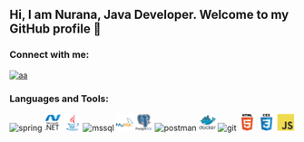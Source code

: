 ## Hi, I am Nurana, Java Developer. Welcome to my GitHub profile 👋
<!--<h3 align="center">Java Developer</h3>-->

<h3 align="left">Connect with me:</h3>
<p align="left">
<a href="https://az.linkedin.com/in/nuran%C9%99n%C9%99c%C9%99fova2001" target="blank"><img align="center" src="https://raw.githubusercontent.com/rahuldkjain/github-profile-readme-generator/master/src/images/icons/Social/linked-in-alt.svg" alt="aa" height="30" width="40" /></a>
</p>

<h3 align="left">Languages and Tools:</h3>

<p align="left"> 
  <img src="https://www.vectorlogo.zone/logos/springio/springio-icon.svg" alt="spring" width="30" height="30"/>
  <img src="https://raw.githubusercontent.com/devicons/devicon/master/icons/dot-net/dot-net-original-wordmark.svg" alt="dotnet" width="30" height="30"/>
  <img src="https://raw.githubusercontent.com/devicons/devicon/master/icons/java/java-original.svg" alt="java" width="30" height="30"/>
  <img src="https://www.svgrepo.com/show/303229/microsoft-sql-server-logo.svg" alt="mssql" width="30" height="30"/>
  <img src="https://raw.githubusercontent.com/devicons/devicon/master/icons/mysql/mysql-original-wordmark.svg" alt="mysql" width="30" height="30"/>
  <img src="https://raw.githubusercontent.com/devicons/devicon/master/icons/postgresql/postgresql-original-wordmark.svg" alt="postgresql" width="30" height="30"/> 
  <img src="https://www.vectorlogo.zone/logos/getpostman/getpostman-icon.svg" alt="postman" width="30" height="30"/>
  <img src="https://raw.githubusercontent.com/devicons/devicon/master/icons/docker/docker-original-wordmark.svg" alt="docker" width="30" height="30"/> 
  <img src="https://www.vectorlogo.zone/logos/git-scm/git-scm-icon.svg" alt="git" width="30" height="30"/>
  <img src="https://raw.githubusercontent.com/devicons/devicon/master/icons/html5/html5-original-wordmark.svg" alt="html5" width="30" height="30"/>
  <img src="https://raw.githubusercontent.com/devicons/devicon/master/icons/css3/css3-original-wordmark.svg" alt="css3" width="30" height="30"/>
  <img src="https://raw.githubusercontent.com/devicons/devicon/master/icons/javascript/javascript-original.svg" alt="javascript" width="30" height="30"/>
</p>



<!--
<h3>I use:</h3>
<p>
  <img alt="Java" src="https://img.shields.io/badge/Java-ED8B00?style=flat&logo=openjdk&logoColor=white" />
  <img alt="Spring boot" src="https://img.shields.io/badge/Spring Boot-6DB33F?style=flat&logo=Spring&logoColor=white" />
  <img alt="MySQL" src="https://img.shields.io/badge/MySQL-4479A1?style=flat&logo=mysql&logoColor=white" />
  <img alt="MSSQL" src="https://img.shields.io/badge/Microsoft SQL Server-CC2927?style=flat&logo=mysql&logoColor=white" />
  <img alt="PostgreSQL" src="https://img.shields.io/badge/PostgreSQL-4169e1?style=flat&logo=postgresql&logoColor=white" />
  <img alt="Docker" src="https://img.shields.io/badge/-Docker-blue?style=flat&logo=docker&logoColor=white" />
  <img alt="git" src="https://img.shields.io/badge/-Git-F05032?style=flat&logo=git&logoColor=white" />
</p>

<h3>Social Media</h3>
<a href="https://az.linkedin.com/in/nuran%C9%99n%C9%99c%C9%99fova2001">
  <img src="https://upload.wikimedia.org/wikipedia/commons/c/ca/LinkedIn_logo_initials.png" alt="LinkedIn" width="30" height="30">
</a>
-->

<!--
**nurananacafova/nurananacafova** is a ✨ _special_ ✨ repository because its `README.md` (this file) appears on your GitHub profile.
Here are some ideas to get you started:

- 🔭 I’m currently working on ...
- 🌱 I’m currently learning ...
- 👯 I’m looking to collaborate on ...
- 🤔 I’m looking for help with ...
- 💬 Ask me about ...
- 📫 How to reach me: ...
- 😄 Pronouns: ...
- ⚡ Fun fact: ...
-->
